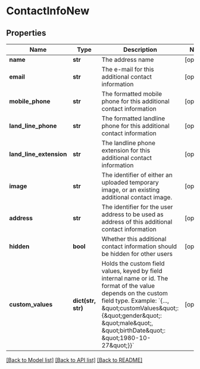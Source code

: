 # ContactInfoNew

## Properties
Name | Type | Description | Notes
------------ | ------------- | ------------- | -------------
**name** | **str** | The address name | [optional] 
**email** | **str** | The e-mail for this additional contact information | [optional] 
**mobile_phone** | **str** | The formatted mobile phone for this additional contact information  | [optional] 
**land_line_phone** | **str** | The formatted landline phone for this additional contact information  | [optional] 
**land_line_extension** | **str** | The landline phone extension for this additional contact information  | [optional] 
**image** | **str** | The identifier of either an uploaded temporary image, or an existing additional contact image.  | [optional] 
**address** | **str** | The identifier for the user address to be used as address of this additional contact information  | [optional] 
**hidden** | **bool** | Whether this additional contact information should be hidden for other users  | [optional] 
**custom_values** | **dict(str, str)** | Holds the custom field values, keyed by field internal name or id. The format of the value depends on the custom field type. Example: &#x60;{..., \&quot;customValues\&quot;: {\&quot;gender\&quot;: \&quot;male\&quot;, \&quot;birthDate\&quot;: \&quot;1980-10-27\&quot;}}&#x60;  | [optional] 

[[Back to Model list]](../README.md#documentation-for-models) [[Back to API list]](../README.md#documentation-for-api-endpoints) [[Back to README]](../README.md)


